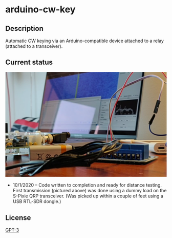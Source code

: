 # arduino-cw-key

## Description

Automatic CW keying via an Arduino-compatible device attached to a relay (attached to a transceiver).

## Current status

![Screenshot of first transmission](media/first_transmission.png)

- 10/1/2020 – Code written to completion and ready for distance testing.  First transmission (pictured above) was done using a dummy load on the S-Pixie QRP transceiver.  (Was picked up within a couple of feet using a USB RTL-SDR dongle.)

## License

[GPT-3](LICENSE.md)